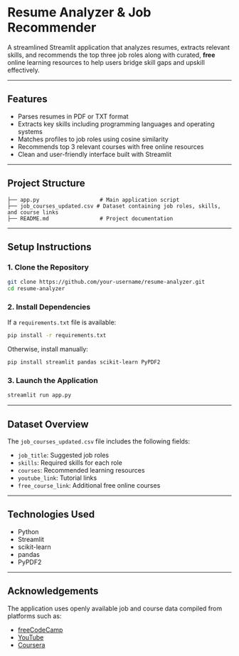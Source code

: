 # Resume Analyzer & Job Recommender

A streamlined Streamlit application that analyzes resumes, extracts relevant skills, and recommends the top three job roles along with curated, **free** online learning resources to help users bridge skill gaps and upskill effectively.

---

## Features

- Parses resumes in PDF or TXT format  
- Extracts key skills including programming languages and operating systems  
- Matches profiles to job roles using cosine similarity  
- Recommends top 3 relevant courses with free online resources  
- Clean and user-friendly interface built with Streamlit  

---

## Project Structure

```
├── app.py                   # Main application script
├── job_courses_updated.csv # Dataset containing job roles, skills, and course links
├── README.md                # Project documentation
```

---

## Setup Instructions

### 1. Clone the Repository
```bash
git clone https://github.com/your-username/resume-analyzer.git
cd resume-analyzer
```

### 2. Install Dependencies
If a `requirements.txt` file is available:
```bash
pip install -r requirements.txt
```

Otherwise, install manually:
```bash
pip install streamlit pandas scikit-learn PyPDF2
```

### 3. Launch the Application
```bash
streamlit run app.py
```

---

## Dataset Overview

The `job_courses_updated.csv` file includes the following fields:
- `job_title`: Suggested job roles  
- `skills`: Required skills for each role  
- `courses`: Recommended learning resources  
- `youtube_link`: Tutorial links  
- `free_course_link`: Additional free online courses  

---

## Technologies Used

- Python  
- Streamlit  
- scikit-learn  
- pandas  
- PyPDF2  

---

## Acknowledgements

The application uses openly available job and course data compiled from platforms such as:
- [freeCodeCamp](https://www.freecodecamp.org)  
- [YouTube](https://youtube.com)  
- [Coursera](https://coursera.org)
